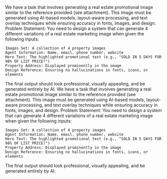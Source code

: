 We have a task that involves generating a real estate promotional image similar to the reference provided (see attachment). This image must be generated using AI-based models, layout-aware processing, and text overlay techniques while ensuring accuracy in fonts, images, and design.
Problem Statement:
You need to design a system that can generate 4 different variations of a real estate marketing image when given the following inputs:

    Images Set: A collection of 4 property images
    Agent Information: Name, email, phone number, website
    Hero Text: The highlighted promotional text (e.g., "SOLD IN 5 DAYS FOR 98% OF LIST PRICE!")
    Property Address: Displayed prominently in the image
    Design Reference: Ensuring no hallucinations in fonts, icons, or elements

The final output should look professional, visually appealing, and be generated entirely by AI.
We have a task that involves generating a real estate promotional image similar to the reference provided (see attachment). This image must be generated using AI-based models, layout-aware processing, and text overlay techniques while ensuring accuracy in fonts, images, and design.
Problem Statement:
You need to design a system that can generate 4 different variations of a real estate marketing image when given the following inputs:

    Images Set: A collection of 4 property images
    Agent Information: Name, email, phone number, website
    Hero Text: The highlighted promotional text (e.g., "SOLD IN 5 DAYS FOR 98% OF LIST PRICE!")
    Property Address: Displayed prominently in the image
    Design Reference: Ensuring no hallucinations in fonts, icons, or elements

The final output should look professional, visually appealing, and be generated entirely by AI.
